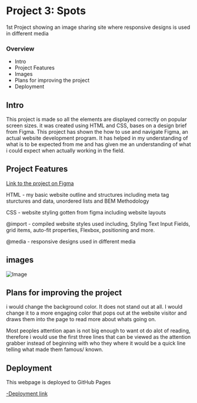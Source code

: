 # Project 3: Spots

1st Project showing an image sharing site where responsive designs is used in different media

### Overview

- Intro
- Project Features
- Images
- Plans for improving the project
- Deployment

## Intro

This project is made so all the elements are displayed correctly on popular screen sizes. it was created using HTML and CSS, bases on a design brief from Figma. This project has shown the how to use and navigate Figma, an actual website development program. It has helped in my understanding of what is to be expected from me and has given me an understanding of what i could expect when actually working in the field.

## Project Features

[Link to the project on Figma](https://www.figma.com/file/BBNm2bC3lj8QQMHlnqRsga/Sprint-3-Project-%E2%80%94-Spots?type=design&node-id=2%3A60&mode=design&t=afgNFybdorZO6cQo-1)

HTML - my basic website outline and structures including meta tag sturctures and data, unordered lists and BEM Methodology

CSS - website styling gotten from figma including website layouts

@import - compiled website styles used including, Styling Text Input Fields, grid items, auto-fit properties, Flexbox, positioning and more.

@media - responsive designs used in different media

## images

![Image](https://github.com/user-attachments/assets/4b446e38-3fd8-4f8e-8fe2-80af6290d338)

## Plans for improving the project

i would change the background color. It does not stand out at all. I would change it to a more engaging color that pops out at the website visitor and draws them into the page to read more about whats going on.

Most peoples attention apan is not big enough to want ot do alot of reading, therefore i would use the first three lines that can be viewed as the attention grabber instead of beginning with who they where it would be a quick line telling what made them famous/ known.

## Deployment

This webpage is deployed to GitHub Pages

[-Deployment link](https://tootawest.github.io/se_project_spots/)
